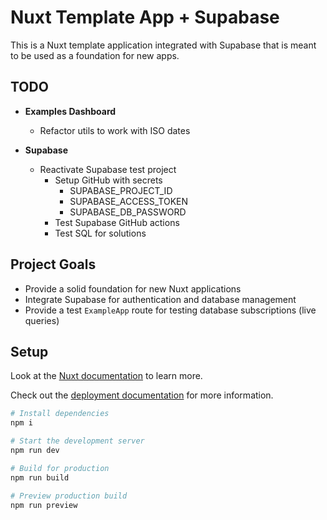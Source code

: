 # Nuxt Template App + Supabase

This is a Nuxt template application integrated with Supabase that is meant to be used as a
foundation for new apps.

## TODO

- **Examples Dashboard**
  - Refactor utils to work with ISO dates

- **Supabase**
  - Reactivate Supabase test project
    - Setup GitHub with secrets
      - SUPABASE_PROJECT_ID
      - SUPABASE_ACCESS_TOKEN
      - SUPABASE_DB_PASSWORD
    - Test Supabase GitHub actions
    - Test SQL for solutions

## Project Goals

- Provide a solid foundation for new Nuxt applications
- Integrate Supabase for authentication and database management
- Provide a test `ExampleApp` route for testing database subscriptions (live queries)

## Setup

Look at the [Nuxt documentation](https://nuxt.com/docs/getting-started/introduction) to learn more.

Check out the [deployment documentation](https://nuxt.com/docs/getting-started/deployment) for more
information.

```sh
# Install dependencies
npm i

# Start the development server
npm run dev

# Build for production
npm run build

# Preview production build
npm run preview
```
